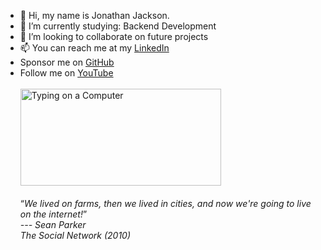 * 👋 Hi, my name is Jonathan Jackson.<br/>
* 📖 I’m currently studying: Backend Development<br/>
* 💞️ I’m looking to collaborate on future projects<br/>
* 📫 You can reach me at my <a href=https://www.linkedin.com/in/jonathan-jackson1/> LinkedIn</a><br/>
* Sponsor me on <a href = https://github.com/sponsors/imjonathanjackson>GitHub</a><br/>
* Follow me on <a href=https://www.youtube.com/@jonathanjackson1/> YouTube</a><br/><br/>
<img src="https://github.com/user-attachments/assets/45bb72da-6947-412b-9a41-7fa493aa6ac6" alt="Typing on a Computer" width="321" height="155" /><br/><br/>
<q><i>We lived on farms, then we lived in cities, and now we're going to live on the internet!</i></q><br/>
<cite>--- Sean Parker</cite><br/>
<i>The Social Network (2010)</i>
